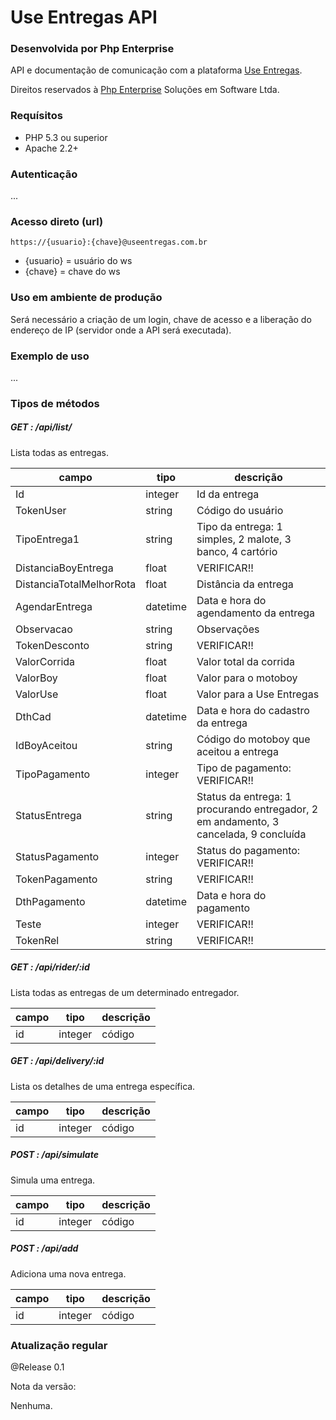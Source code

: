 # Use Entregas API
### Desenvolvida por Php Enterprise

API e documentação de comunicação com a plataforma [Use Entregas](http://useentregas.com.br).

Direitos reservados à [Php Enterprise](http://useentregas.com.br) Soluções em Software Ltda.

### Requísitos 

* PHP 5.3 ou superior
* Apache 2.2+

### Autenticação

...

### Acesso direto (url)

    https://{usuario}:{chave}@useentregas.com.br

* {usuario}  = usuário do ws
* {chave}    = chave do ws

### Uso em ambiente de produção

Será necessário a criação de um login, chave de acesso e a liberação do endereço de IP (servidor onde a API será executada).

### Exemplo de uso

...

### Tipos de métodos

##### GET : /api/list/
Lista todas as entregas.

| campo         | tipo         |  descrição  |
| ------------- | ------------ | ------------- |
| Id            | integer      | Id da entrega
| TokenUser            | string      | Código do usuário
| TipoEntrega1            | string      | Tipo da entrega: 1 simples, 2 malote, 3 banco, 4 cartório
| DistanciaBoyEntrega            | float      | VERIFICAR!!
| DistanciaTotalMelhorRota            | float      | Distância da entrega
| AgendarEntrega            | datetime      | Data e hora do agendamento da entrega
| Observacao            | string      | Observações
| TokenDesconto            | string      | VERIFICAR!!
| ValorCorrida            | float      | Valor total da corrida
| ValorBoy            | float      | Valor para o motoboy
| ValorUse            | float      | Valor para a Use Entregas
| DthCad            | datetime      | Data e hora do cadastro da entrega
| IdBoyAceitou            | string      | Código do motoboy que aceitou a entrega
| TipoPagamento            | integer      | Tipo de pagamento: VERIFICAR!!
| StatusEntrega            | string      | Status da entrega: 1 procurando entregador, 2 em andamento, 3 cancelada, 9 concluída
| StatusPagamento            | integer      | Status do pagamento: VERIFICAR!!
| TokenPagamento            | string      | VERIFICAR!!
| DthPagamento            | datetime      | Data e hora do pagamento
| Teste            | integer      | VERIFICAR!!
| TokenRel            | string      | VERIFICAR!!


##### GET : /api/rider/:id
Lista todas as entregas de um determinado entregador.

| campo         | tipo         |  descrição  |
| ------------- | ------------ | ------------- |
| id            | integer      | código


##### GET : /api/delivery/:id
Lista os detalhes de uma entrega específica.

| campo         | tipo         |  descrição  |
| ------------- | ------------ | ------------- |
| id            | integer      | código


##### POST : /api/simulate
Simula uma entrega.

| campo         | tipo         |  descrição  |
| ------------- | ------------ | ------------- |
| id            | integer      | código


##### POST : /api/add
Adiciona uma nova entrega.

| campo         | tipo         |  descrição  |
| ------------- | ------------ | ------------- |
| id            | integer      | código


### Atualização regular

@Release 0.1

Nota da versão:

Nenhuma.
